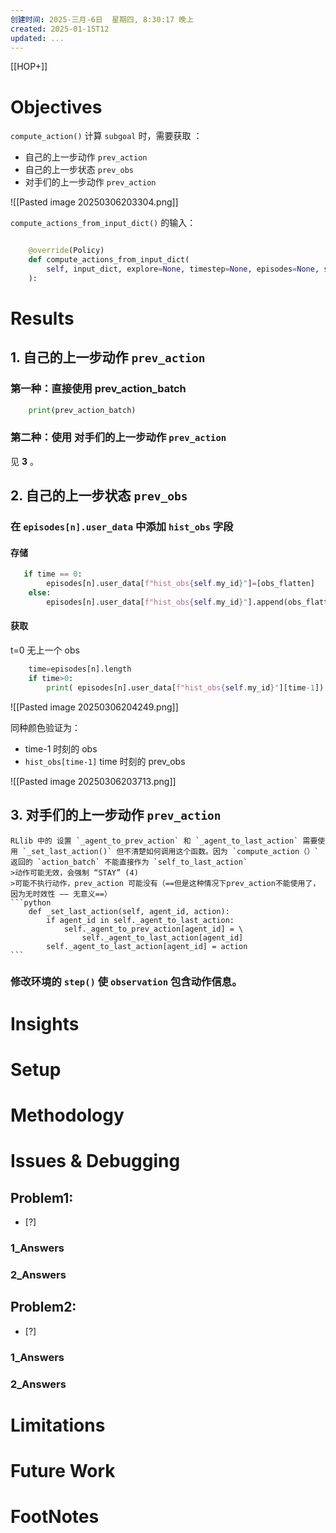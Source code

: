 ```yaml
---
创建时间: 2025-三月-6日  星期四, 8:30:17 晚上
created: 2025-01-15T12
updated: ...
---
```

[[HOP+]]


# Objectives
`compute_action()` 计算 `subgoal` 时，需要获取 ：
- 自己的上一步动作 `prev_action`
- 自己的上一步状态 `prev_obs`
- 对手们的上一步动作 `prev_action`

![[Pasted image 20250306203304.png]]



`compute_actions_from_input_dict()` 的输入： 
```python

    @override(Policy)
    def compute_actions_from_input_dict(
        self, input_dict, explore=None, timestep=None, episodes=None, state_batches=None, **kwargs
    ):
```

# Results

## 1. 自己的上一步动作 `prev_action`
### 第一种：直接使用 prev_action_batch
```python
	print(prev_action_batch)
```
### 第二种：使用 对手们的上一步动作 `prev_action`
见 **3** 。





## 2. 自己的上一步状态 `prev_obs`

### 在 `episodes[n].user_data` 中添加 `hist_obs` 字段
#### 存储
```python
   if time == 0:
		episodes[n].user_data[f"hist_obs{self.my_id}"]=[obs_flatten]
	else:
		episodes[n].user_data[f"hist_obs{self.my_id}"].append(obs_flatten)
```

#### 获取
t=0 无上一个 obs
```python
	time=episodes[n].length
	if time>0:
		print( episodes[n].user_data[f"hist_obs{self.my_id}"][time-1])
```

![[Pasted image 20250306204249.png]]

同种颜色验证为： 
- time-1 时刻的 obs
-  `hist_obs[time-1]`   time 时刻的 prev_obs

![[Pasted image 20250306203713.png]]


## 3. 对手们的上一步动作 `prev_action`
````ad-attention
RLlib 中的 设置 `_agent_to_prev_action` 和 `_agent_to_last_action` 需要使用 `_set_last_action()` 但不清楚如何调用这个函数。因为 `compute_action（）` 返回的 `action_batch` 不能直接作为 `self_to_last_action`
>动作可能无效，会强制 “STAY” (4)
>可能不执行动作，prev_action 可能没有（==但是这种情况下prev_action不能使用了，因为无时效性 —— 无意义==）
```python
    def _set_last_action(self, agent_id, action):
        if agent_id in self._agent_to_last_action:
            self._agent_to_prev_action[agent_id] = \
                self._agent_to_last_action[agent_id]
        self._agent_to_last_action[agent_id] = action
```

````

### 修改环境的 `step()` 使 `observation` 包含动作信息。



# Insights
# Setup
# Methodology
# Issues & Debugging

## Problem1: 
- [?] 

### 1_Answers


### 2_Answers



## Problem2: 
- [?] 

### 1_Answers


### 2_Answers



# Limitations
# Future Work
# FootNotes